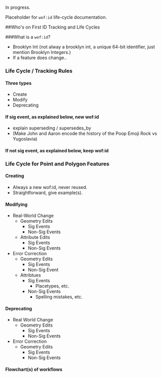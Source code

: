 In progress.

Placeholder for `wof:id` life-cycle documentation.

##Who's on First ID Tracking and Life Cycles

###What is a `wof:id`?
- Brooklyn Int (not alway a brooklyn int, a unique 64-bit identifier, just mention Brooklyn Integers.)
- If a feature does change..


### Life Cycle / Tracking Rules

#### Three types
  - Create
  - Modify
  - Deprecating
  
#### If sig event, as explained below, new wof:id
  - explain superseding / supersedes_by
  - (Make John and Aaron encode the history of the Poop Emoji Rock vs Yugoslavia)
  
#### If not sig event, as explained below, keep wof:id

### Life Cycle for Point and Polygon Features

#### Creating

  - Always a new wof:id, never reused.
  - Straightforward, give example(s).
  
#### Modifying
  - Real-World Change
    - Geometry Edits
      - Sig Events
      - Non-Sig Events
    - Attribute Edits
      - Sig Events
      - Non-Sig Events
  - Error Correction
    - Geometry Edits
      - Sig Events
      - Non-Sig Event
    - Attribtues
      - Sig Events
        - Placetypes, etc.
      - Non-Sig Events
        - Spelling mistakes, etc.
    
#### Deprecating
  - Real World Change
    - Geometry Edits
      - Sig Events
      - Non-Sig Events
  - Error Correction
    - Geometry Edits
      - Sig Events
      - Non-Sig Events
      
#### Flowchart(s) of workflows

